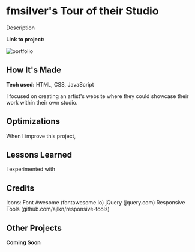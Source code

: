 # fmsilver's Tour of their Studio
Description

**Link to project:** 

![portfolio](https://fmsilver.netlify.app/)

## How It's Made

**Tech used:** HTML, CSS, JavaScript

I focused on creating an artist's website where they could showcase their work within their own studio. 

## Optimizations

When I improve this project, 

## Lessons Learned

I experimented with 

## Credits

Icons: Font Awesome (fontawesome.io)
jQuery (jquery.com)
Responsive Tools (github.com/ajlkn/responsive-tools)

## Other Projects

**Coming Soon**

<!-- <table bordercolor="#66b2b2">
  <tr>
    <td width="33.3%"  style="align:center;" valign="top">
	<a target="_blank" href="#">**Coming Soon**</a>
    	<br>
    	<a target="_blank" href="#">
    	<img src="#" width="100%"  alt="#">
        </a>
    </td>
    <td width="33.3%" valign="top">
	<a target="_blank" href="#">**Coming Soon**</a>
      	<br>
        <a target="_blank" href="#">
          <img src="#" width="100%" alt="#">
        </a>
    </td>
    <td width="33.3%" valign="top">
	<a target="_blank" href="#">**Coming Soon**</a>
        <br>
        <a target="_blank" href="#">
          <img src="#" width="100%" alt="#">
        </a>
    </td>
  </tr>
</table> -->